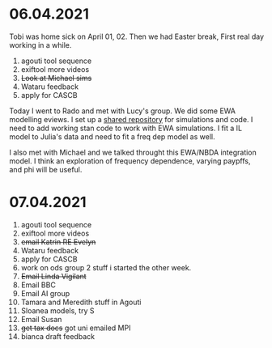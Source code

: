 
# 06.04.2021

Tobi was home sick on April 01, 02. Then we had Easter break, First real day working in a while.
1. agouti tool sequence
2. exiftool more videos
3. ~~Look at Michael sims~~
4. Wataru feedback
5. apply for CASCB

Today I went to Rado and met with Lucy's group. We did some EWA modelling eviews.
I set up a [shared repository](https://github.com/bjbarrett/aplin_lab_ewa) for simulations and code. I need to add working stan code to work with EWA simulations. I fit a IL model to Julia's data and need to fit a freq dep model as well.

I also met with Michael and we talked throught this EWA/NBDA integration model. I think an exploration of frequency dependence, varying paypffs, and phi will be useful.

# 07.04.2021
1. agouti tool sequence
2. exiftool more videos
3. ~~email Katrin RE Evelyn~~
4. Wataru feedback
5. apply for CASCB
6. work on ods group 2 stuff i started the other week.
7. ~~Email Linda Vigilant~~
8. Email BBC
9. Email AI group
10. Tamara and Meredith stuff in Agouti
11. Sloanea models, try S
12. Email Susan
13. ~~get tax docs~~ got uni emailed MPI
14. bianca draft feedback
